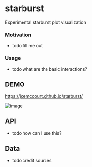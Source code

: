 # starburst
Experimental starburst plot visualization


### Motivation
 - todo fill me out

### Usage
 - todo what are the basic interactions?

## DEMO
https://joemccourt.github.io/starburst/

![image](https://cloud.githubusercontent.com/assets/823851/24077891/c19fb9d6-0c32-11e7-98d9-1f3cb7014576.png)


## API
 - todo how can I use this?

## Data
 - todo credit sources
